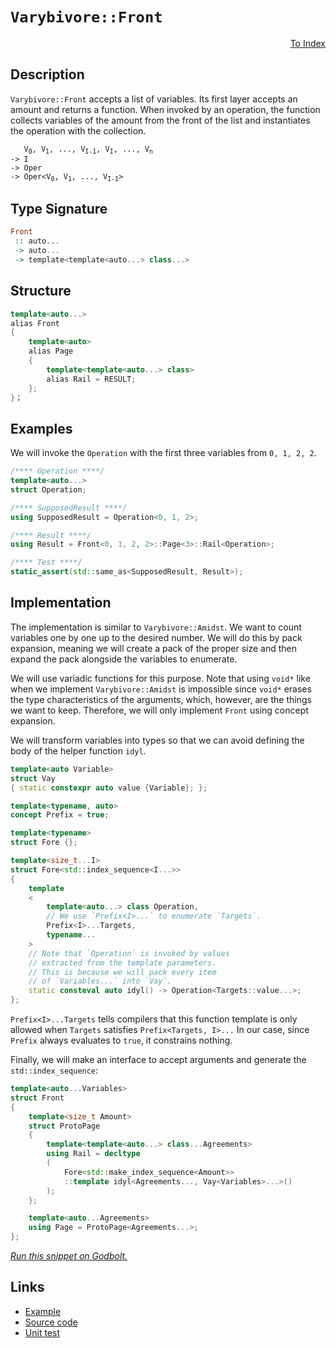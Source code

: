 <!-- Copyright 2024 Feng Mofan
SPDX-License-Identifier: Apache-2.0 -->

# `Varybivore::Front`

<p style='text-align: right;'><a href="../../../facilities/metafunctions.md#varybivore-front">To Index</a></p>

## Description

`Varybivore::Front` accepts a list of variables.
Its first layer accepts an amount and returns a function.
When invoked by an operation, the function collects variables of the amount from the front of the list and instantiates the operation with the collection.

<pre><code>   V<sub>0</sub>, V<sub>1</sub>, ..., V<sub>I-1</sub>, V<sub>I</sub>, ..., V<sub>n</sub>
-> I
-> Oper
-> Oper&lt;V<sub>0</sub>, V<sub>1</sub>, ..., V<sub>I-1</sub>&gt;</code></pre>

## Type Signature

```Haskell
Front
 :: auto...
 -> auto...
 -> template<template<auto...> class...>
```

## Structure

```C++
template<auto...>
alias Front
{
    template<auto>
    alias Page
    {
        template<template<auto...> class>
        alias Rail = RESULT;
    };
}；
```

## Examples

We will invoke the `Operation` with the first three variables from `0, 1, 2, 2`.

```C++
/**** Operation ****/
template<auto...>
struct Operation;

/**** SupposedResult ****/
using SupposedResult = Operation<0, 1, 2>;

/**** Result ****/
using Result = Front<0, 1, 2, 2>::Page<3>::Rail<Operation>;

/**** Test ****/
static_assert(std::same_as<SupposedResult, Result>);
```

## Implementation

The implementation is similar to `Varybivore::Amidst`.
We want to count variables one by one up to the desired number.
We will do this by pack expansion, meaning we will create a pack of the proper size and then expand the pack alongside the variables to enumerate.

We will use variadic functions for this purpose.
Note that using `void*` like when we implement `Varybivore::Amidst` is impossible since `void*` erases the type characteristics of the arguments, which, however, are the things we want to keep.
Therefore, we will only implement `Front` using concept expansion.

We will transform variables into types so that we can avoid defining the body of the helper function `idyl`.

```C++
template<auto Variable>
struct Vay
{ static constexpr auto value {Variable}; };
```

```C++
template<typename, auto>
concept Prefix = true;

template<typename>
struct Fore {};

template<size_t...I>
struct Fore<std::index_sequence<I...>>
{
    template
    <
        template<auto...> class Operation,
        // We use `Prefix<I>...` to enumerate `Targets`.
        Prefix<I>...Targets,
        typename...
    >
    // Note that `Operation` is invoked by values
    // extracted from the template parameters.
    // This is because we will pack every item
    // of `Variables...` into `Vay`.
    static consteval auto idyl() -> Operation<Targets::value...>;
};
```

`Prefix<I>...Targets` tells compilers that this function template is only allowed when `Targets` satisfies `Prefix<Targets, I>...`
In our case, since `Prefix` always evaluates to `true`, it constrains nothing.

Finally, we will make an interface to accept arguments and generate the `std::index_sequence`:

```C++
template<auto...Variables>
struct Front
{
    template<size_t Amount>
    struct ProtoPage
    {
        template<template<auto...> class...Agreements>
        using Rail = decltype
        (
            Fore<std::make_index_sequence<Amount>>
            ::template idyl<Agreements..., Vay<Variables>...>()
        );
    };

    template<auto...Agreements>
    using Page = ProtoPage<Agreements...>;
};
```

[*Run this snippet on Godbolt.*](https://godbolt.org/#z:OYLghAFBqd5QCxAYwPYBMCmBRdBLAF1QCcAaPECAMzwBtMA7AQwFtMQByARg9KtQYEAysib0QXACx8BBAKoBnTAAUAHpwAMvAFYTStJg1DIApACYAQuYukl9ZATwDKjdAGFUtAK4sGIAKwAzKSuADJ4DJgAcj4ARpjEIADsAGykAA6oCoRODB7evgHBmdmOAuGRMSzxiam2mPZlDEIETMQE%2BT5%2BQfWNuS1tBBXRcQnJaQqt7Z2FPZODw1U14wCUtqhexMjsHAD0AFSHR8cnp/u7JhoAggdHANQAIpjprozIeJgKd8cX17dnAJOvyulxBZkCEWQ3iwdxMgTcXkctEIAE84dhQeYIQwoV4YXC3MhJugsFR0Zi/sc7spiJgaKpvkdgQRMCx0gYWQSCCiXsw2KQ7kxEahydc0DjngRqbT6bDAg87gRiF5MHCrNdQf99ncAGpMFGMw7M1nspic%2BFCoi6tp4Jixeiiq6TZUOa1ojVJCx3eaOZB3cWTTCqdLEQXCu4ANzEKthnr1xFt9tVSQeatjqcC6pBlMBuZ%2BmqpAEk2fQ2IIzblDecC3na8Ca4c7gAxEiYKvGktm1Xw7m81jdjHXZ1eV0t2mxqwptUUq4szvmtzZABemAA%2BgQAHRbwuO4ej1sE4kgEARLCqVdKACOKolBMLW435MCg5BntBdw/ipNHNV10/crcd9/0/OdTQXS1UAfdF/QMBQvgAeReYgKwEUggOAu5dl2O4AHU2y8JRYRSDQaTpPBVDvdEoOIxVUDuRgfASLsiI0AAVNpgEwAgFBMYjHz/DDpTIij4R3Z8H3Y4hOO4tCBIw3tGH7KC5LlF9/ywu4olQFlFQQM0WMQpiml4jQ7jwL4IgjVAAGtMHQO5YgNKNvE%2BdDMOwoMlSYBw7LuKhiFQFhdLbUCfzudI2n7FliAUfirnU7DWIQcyzK%2BeJRAItsAHdsroWhwu86z6IjBIDUIVk3I01AqBY%2BNE3oWKtxMszBDoky9TRPi3J9PA/QDFlnLDK08HQFFaAgFY7gAWmgwzkOM%2BFJOkhRj2clUoOfacPQzLMG21JsAsEdtQVCrsCQgh86rtBrdyVEcpQO2RMTfFTToXZc1ylK4WA2QRHX/PcpRpbTUGUJhOLckwXviwS3u7Nw4fO4UNuwGCmDgh8rmAWlWUYbj/sEgiImAO4ACUmDoOUFSwKEFLc/8IHpwSx3ho8QBYJhbNXU8gwvTBrzeeHvt%2BggnzUwT/2POGzNG2gCSxnGy24h8BQ6gkrqTHjxKa58JqZj8Vi2mGPyhnaZ3/RGLWRrcFcwXHBC18WPyJoxqXBts4QVYGiDBiH4Vt%2B3lZ1jFM2es2NRzWsmT2u5sFUVh2TbfNI6j6sI5uKk5pQhhjuuS23Au4PQUBu4s4W3aU7uIQvHSEo7NJz4vFoKVk6uF2Ser2usnrxvm6p0ukOzgkNAFLgBTMJ8K4z%2B4G4UJuW%2Bj6527J3upU95tDtF%2BER7uMe7jMcf0WPX34cCI%2BQHJugCTL3JJ5nLU7lYz4F6NYvWl9Vd0aUdoIDZhR%2B0/lrNwnc67oFnvPAU4Dm7okNpmDgaxaCcH8LwPwHAtCkFQJwQClhrDeg2FsD24IeCkAIJoeBaxrIBEkBuDQAAOMwZgACcjCuD%2BDobQrgSQkjSEQRwSQvAWASA0CPVB6DMEcF4CtEepC0HwNIHAWAMBEAgA2AQdIiJyCUDQGyOgCQoj9k4KoWhKQpopEkHcYAyA/RSA3GYXgdlCAkBGnofgggRBiHYFIGQghFAqHULI0gugx5ZWQukTgPAEFIJQWQjBnB4KInUVKaqdwjEmLMRYqxu9qFmDuBADwOj6ChixFwFYvAZFaDWBAJA2j0i6LIBQCANS6kgGAFIA%2BNBm4JBWhAWIMTYgRDaCicJvB%2BnMGICieCsRtCYAcMM0g2ilbwQYLQIZASsCxC8MAAutBaArW4LwLAHMjDiDWXgWkDg8AlT2egoMMzEQ7GIREFkvD0HIliMhcZHgsAxKVHgQR%2BzSAlWILEbuTwjnAGREYMhawqAGGAAoHUHwsqGVQcQ1xwhRDiC8ei3xagYlBP0IYYw1hrD6DwLEFakA1ioHSE0PZU1iSe1MDgywZgxFAoTFgSlE1egzKaC4Bg7hPBdD0GECIIxqhjDHiUHIAgZh%2BGlVkWVDBFijESGPOwfL%2BhTA6MKwoGqGhaoEAMdoqrJXqtsDq%2BVeh5imvFUsKVawFD4O2BISJHBkGkFEbwcRKTjGmPMZY6x2Tcm4EcUUohpSSHQrWAgTATAsCJB5ZQyQgQNyMMCNwjQkgzCSGIhofwKRGH6E4Pw0ggjAhcA3CkLgKRaGMI4SkfwkhWEZrSN62JEjbAgGkdC%2BRSiqkqISRohpTTCn6LYJwNoLAIxJCmkwNGrsuCMI3FWm5%2BAiCcpcbIdxWLpA4qUHigJugD4hKYGE/Z7rPUdvEfEtRiI7jJNSQGxdJNl2rpobk/JtTCmwnBGYKN5S5GDrHQkTRjTAo/rGFCIly6uAjw6dFbpvSAmjMGXMtD4zJnTNmQChZeMlkrJieszZ2zdlzMOUSk56D8DnMcFcmJtzkD3LmU8hoMS3kfJRF8nY6Dfn/OIUCkFSgwVUeJn22F4MEVIpRXM9Fu7PH7tkLi/x6CT2EqhcyqwlgyUUvgNS2luR6WMvlFp6wbKfUcpGp8fTvKLnOAgK4a1Y8xWVDVXoGVTRnMZCVU0M1ywDV9GNVavVCq7NNBNUMe17mNUhYKGF21UW3PmrdesTYrqSklo9dEgJvrn3pJg0ulda7Q0bpIH%2BytgGY2kDjQmsYPLeFlorSu7NSR/CMK4YEHNeaW1epieIyRPbo2yMqQOpAqjEngdA8QCdOxp3pJYAoCMfoIzvp/JMexZWt1j3k5ixT3j5CHtUzoEAwQz0XoiVl69/W4nDqSTVVQC2lsrbW12SYX7IN1Iq4EKrI35HVM%2B4UqbgOxjLdrquVbjDVzrYIKuR7%2B66BIcoCh9BmHVnELR9hvlcz8OCEI6smjmANlbLEORgFlHjm8YOWcrVDGAlMZYwCtjLzeCccGTxn5CYBO8CE6C1kYmoV/ck/CxFmBkW8jkzuvbEglM%2BKO/i07GniUspsG87lBm6WcF2EeMzrL2UJE5TZql4XcgCqFfF0Vgr/NSp86UXI3nPO5GtxazV9nmhxZFYFo17uFjRZS7FwY3nEvO9S869Lnir05bEZwFJT3luRleyyd7EAw2boqyUsp1XauJsoO6prIAmEbkCIEfwbCW3COL6kWhfXcucEG72kbFCQCSH8OmzhSRhG0MkCwrg9CzBpF4YEKPPq6/DYqe6uxNfo9dqAysNYQLsjOEkEAA%3D%3D%3D)

## Links

- [Example](../../../code/facilities/metafunctions/varybivore/front/implementation.hpp)
- [Source code](../../../../conceptrodon/descend/varybivore/front.hpp)
- [Unit test](../../../../tests/unit/metafunctions/varybivore/front.test.hpp)

